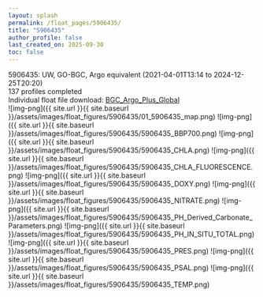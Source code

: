 ```yaml
---
layout: splash
permalink: /float_pages/5906435/
title: "5906435"
author_profile: false
last_created_on: 2025-09-30
toc: false
---
```

 
5906435: UW, GO-BGC, Argo equivalent (2021-04-01T13:14 to 2024-12-25T20:20)\
137 profiles completed\
Individual float file download: [BGC_Argo_Plus_Global](https://ftp.soest.hawaii.edu/bgc_argo_plus/Individual_Floats/outliers_removed/5906435_Sprof_processed.nc)\
![img-png]({{ site.url }}{{ site.baseurl }}/assets/images/float_figures/5906435/01_5906435_map.png)
![img-png]({{ site.url }}{{ site.baseurl }}/assets/images/float_figures/5906435/5906435_BBP700.png)
![img-png]({{ site.url }}{{ site.baseurl }}/assets/images/float_figures/5906435/5906435_CHLA.png)
![img-png]({{ site.url }}{{ site.baseurl }}/assets/images/float_figures/5906435/5906435_CHLA_FLUORESCENCE.png)
![img-png]({{ site.url }}{{ site.baseurl }}/assets/images/float_figures/5906435/5906435_DOXY.png)
![img-png]({{ site.url }}{{ site.baseurl }}/assets/images/float_figures/5906435/5906435_NITRATE.png)
![img-png]({{ site.url }}{{ site.baseurl }}/assets/images/float_figures/5906435/5906435_PH_Derived_Carbonate_Parameters.png)
![img-png]({{ site.url }}{{ site.baseurl }}/assets/images/float_figures/5906435/5906435_PH_IN_SITU_TOTAL.png)
![img-png]({{ site.url }}{{ site.baseurl }}/assets/images/float_figures/5906435/5906435_PRES.png)
![img-png]({{ site.url }}{{ site.baseurl }}/assets/images/float_figures/5906435/5906435_PSAL.png)
![img-png]({{ site.url }}{{ site.baseurl }}/assets/images/float_figures/5906435/5906435_TEMP.png)
